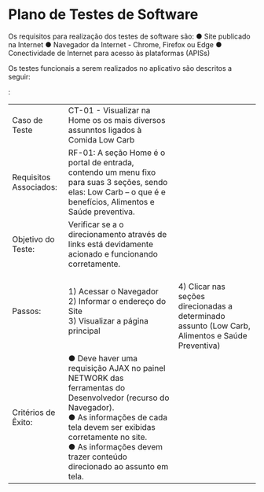 # Plano de Testes de Software

Os requisitos para realização dos testes de software são:
● Site publicado na Internet
● Navegador da Internet - Chrome, Firefox ou Edge
● Conectividade de Internet para acesso às plataformas (APISs)

Os testes funcionais a serem realizados no aplicativo são descritos a seguir:

<table>

<tr><td>Caso de Teste</td>: <td>CT-01 - Visualizar na Home os os mais diversos assunntos ligados à Comida Low Carb</td>  </tr>

<tr><td>Requisitos Associados:</td> <td>RF-01: A seção Home é o portal de entrada, contendo um menu fixo para suas 3 seções, sendo elas: Low Carb – o que é e benefícios, Alimentos e Saúde preventiva.</td> </tr>

<tr><td>Objetivo do Teste:</td> <td>Verificar se a o direcionamento através de links está devidamente acionado e funcionando corretamente.</td></tr>

<tr><td>Passos: </td> <td>1) Acessar o Navegador <br> 2) Informar o endereço do Site <br> 3) Visualizar a página principal </td> <td> <br>4) Clicar nas seções direcionadas a determinado assunto (Low Carb, Alimentos e Saúde Preventiva) </td> </tr>
 
<tr><td>Critérios de Êxito: </td>
<td>● Deve haver uma requisição AJAX no painel NETWORK das ferramentas do Desenvolvedor (recurso do Navegador).<br>
● As informações de cada tela devem ser exibidas corretamente no site.<br>
● As informações devem trazer conteúdo direcionado ao assunto em tela.</td></tr>

</table>